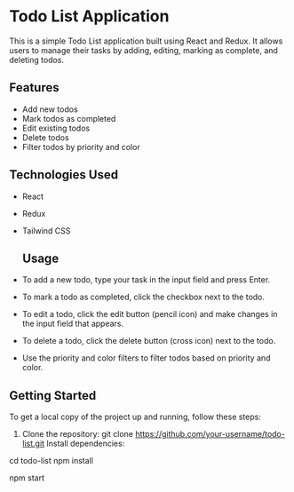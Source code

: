# Todo List Application

This is a simple Todo List application built using React and Redux. It allows users to manage their tasks by adding, editing, marking as complete, and deleting todos.

## Features

- Add new todos
- Mark todos as completed
- Edit existing todos
- Delete todos
- Filter todos by priority and color

## Technologies Used

- React
- Redux
- Tailwind CSS

  ## Usage

- To add a new todo, type your task in the input field and press Enter.
- To mark a todo as completed, click the checkbox next to the todo.
- To edit a todo, click the edit button (pencil icon) and make changes in the input field that appears.
- To delete a todo, click the delete button (cross icon) next to the todo.
- Use the priority and color filters to filter todos based on priority and color.


## Getting Started

To get a local copy of the project up and running, follow these steps:

1. Clone the repository:
git clone https://github.com/your-username/todo-list.git
Install dependencies:

cd todo-list
npm install

npm start
